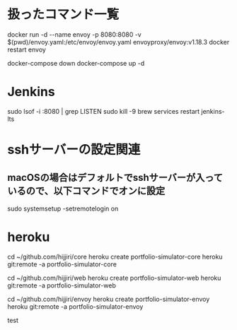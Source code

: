 # 扱ったコマンド一覧

docker run -d --name envoy -p 8080:8080 -v $(pwd)/envoy.yaml:/etc/envoy/envoy.yaml envoyproxy/envoy:v1.18.3
docker restart envoy

docker-compose down
docker-compose up -d

# Jenkins
sudo lsof -i :8080 | grep LISTEN
sudo kill -9 <PID>
brew services restart jenkins-lts

# sshサーバーの設定関連
## macOSの場合はデフォルトでsshサーバーが入っているので、以下コマンドでオンに設定
sudo systemsetup -setremotelogin on

# heroku
cd ~/github.com/hijjiri/core
heroku create portfolio-simulator-core
heroku git:remote -a portfolio-simulator-core

cd ~/github.com/hijjiri/web
heroku create portfolio-simulator-web
heroku git:remote -a portfolio-simulator-web

cd ~/github.com/hijjiri/envoy
heroku create portfolio-simulator-envoy
heroku git:remote -a portfolio-simulator-envoy

test
